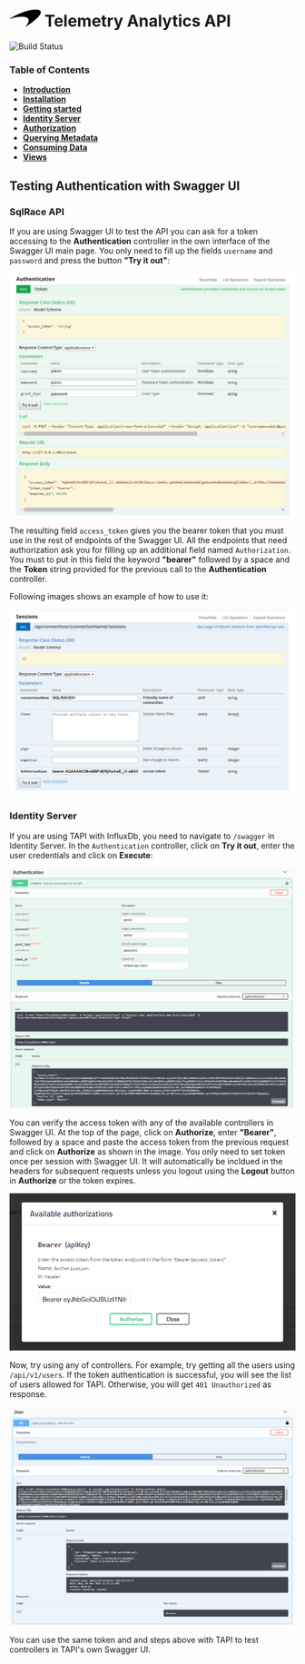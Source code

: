 # ![logo](/docs/branding.png) Telemetry Analytics API

![Build Status](https://mat-ocs.visualstudio.com/Telemetry%20Analytics%20Platform/_apis/build/status/MAT.TAP.TelemetryAnalytics.API/MAT.TAP.TelemetryAnalytics.API%20-%20Pull%20Request%20Gateway?branchName=develop)

### Table of Contents
- [**Introduction**](/README.md)<br>
- [**Installation**](/docs/Installation.md)<br>
- [**Getting started**](/docs/GettingStarted.md)<br>
- [**Identity Server**](/docs/IdentityServer.md)<br>
- [**Authorization**](/docs/Authorization.md)<br>
- [**Querying Metadata**](/docs/Metadata.md)<br>
- [**Consuming Data**](/docs/ConsumingData.md)<br>
- [**Views**](/docs/Views.md)<br>

## Testing Authentication with Swagger UI

### SqlRace API

If you are using Swagger UI to test the API you can ask for a token accessing to the  **Authentication** controller in the own interface of the Swagger UI main page. You only need to fill up the fields ```username``` and ```password``` and press the button **"Try it out"**:

![](/docs/SwaggerAuthentication.png)

The resulting field ```access_token``` gives you the bearer token that you must use in the rest of endpoints of the Swagger UI. All the endpoints that need authorization ask you for filling up an additional field named ```Authorization```. You must to put in this field the keyword **"bearer"** followed by a space and the **Token** string provided for the previous call to the **Authentication** controller.

Following images shows an example of how to use it:

![](/docs/SwaggerAuthorization.png)

### Identity Server

If you are using TAPI with InfluxDb, you need to navigate to `/swagger` in Identity Server. In the `Authentication` controller, click on **Try it out**, enter the user credentials and click on **Execute**:

![](/docs/Swagger_Influx.png)

You can verify the access token with any of the available controllers in Swagger UI. At the top of the page, click on **Authorize**, enter **"Bearer"**, followed by a space and paste the access token from the previous request and click on **Authorize** as shown in the image. You only need to set token once per session with Swagger UI. It will automatically be incldued in the headers for subsequent requests unless you logout using the **Logout** button in **Authorize** or the token expires.

![](/docs/bearer_token_influx.png)

Now, try using any of controllers. For example, try getting all the users using `/api/v1/users`. If the token authentication is successful, you will see the list of users allowed for TAPI. Otherwise, you will get `401 Unauthorized` as response.

![](/docs/swagger_token_validation.png)

You can use the same token and and steps above with TAPI to test controllers in TAPI's own Swagger UI.